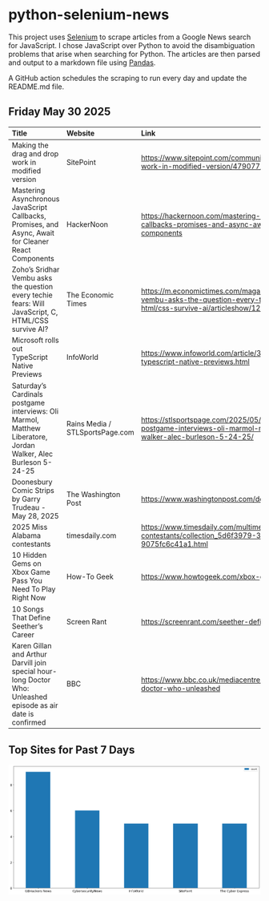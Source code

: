 # python-selenium-news

This project uses [Selenium](https://www.seleniumhq.org/) to scrape articles from a Google News search for JavaScript.
I chose JavaScript over Python to avoid the disambiguation problems that arise when searching for Python.
The articles are then parsed and output to a markdown file using [Pandas](https://pandas.pydata.org/).

A GitHub action schedules the scraping to run every day and update the README.md file.

## Friday May 30 2025


| Title                                                                                                          | Website                         | Link                                                                                                                                                                   |
|:---------------------------------------------------------------------------------------------------------------|:--------------------------------|:-----------------------------------------------------------------------------------------------------------------------------------------------------------------------|
| Making the drag and drop work in modified version                                                              | SitePoint                       | https://www.sitepoint.com/community/t/making-the-drag-and-drop-work-in-modified-version/479077/                                                                        |
| Mastering Asynchronous JavaScript Callbacks, Promises, and Async, Await for Cleaner React Components           | HackerNoon                      | https://hackernoon.com/mastering-asynchronous-javascript-callbacks-promises-and-async-await-for-cleaner-react-components                                               |
| Zoho’s Sridhar Vembu asks the question every techie fears: Will JavaScript, C, HTML/CSS survive AI?            | The Economic Times              | https://m.economictimes.com/magazines/panache/zohos-sridhar-vembu-asks-the-question-every-techie-fears-will-javascript-c-html/css-survive-ai/articleshow/121432463.cms |
| Microsoft rolls out TypeScript Native Previews                                                                 | InfoWorld                       | https://www.infoworld.com/article/3996134/microsoft-rolls-out-typescript-native-previews.html                                                                          |
| Saturday’s Cardinals postgame interviews: Oli Marmol, Matthew Liberatore, Jordan Walker, Alec Burleson 5-24-25 | Rains Media / STLSportsPage.com | https://stlsportspage.com/2025/05/24/saturdays-cardinals-postgame-interviews-oli-marmol-matthew-liberatore-jordan-walker-alec-burleson-5-24-25/                        |
| Doonesbury Comic Strips by Garry Trudeau - May 28, 2025                                                        | The Washington Post             | https://www.washingtonpost.com/doonesbury/strip/archive/2025/5/28                                                                                                      |
| 2025 Miss Alabama contestants                                                                                  | timesdaily.com                  | https://www.timesdaily.com/multimedia/2025-miss-alabama-contestants/collection_5d6f3979-32ee-4389-8189-9075fc6c41a1.html                                               |
| 10 Hidden Gems on Xbox Game Pass You Need To Play Right Now                                                    | How-To Geek                     | https://www.howtogeek.com/xbox-game-pass-hidden-gems/                                                                                                                  |
| 10 Songs That Define Seether’s Career                                                                          | Screen Rant                     | https://screenrant.com/seether-definitive-songs/                                                                                                                       |
| Karen Gillan and Arthur Darvill join special hour-long Doctor Who: Unleashed episode as air date is confirmed  | BBC                             | https://www.bbc.co.uk/mediacentre/2025/karen-gillan-arthur-darvill-doctor-who-unleashed                                                                                |
## Top Sites for Past 7 Days

![Graph of Top Sites](https://raw.githubusercontent.com/dan-mba/python-selenium-news/main/last-week.png)
